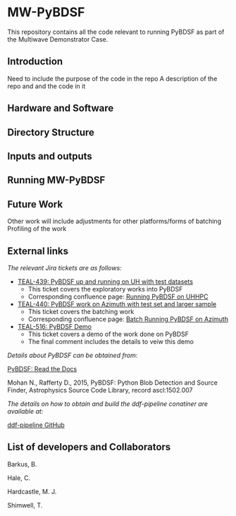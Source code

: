 # MW-PyBDSF

This repository contains all the code relevant to running PyBDSF as part of the Multiwave Demonstrator Case.

## Introduction


Need to include the purpose of the code in the repo
A description of the repo and and the code in it

## Hardware and Software




## Directory Structure




## Inputs and outputs




## Running MW-PyBDSF




## Future Work


Other work will include adjustments for other platforms/forms of batching
Profiling of the work

## External links


*The relevant Jira tickets are as follows:*

* [TEAL-439: PyBDSF up and running on UH with test datasets](https://jira.skatelescope.org/browse/TEAL-439)
   * This ticket covers the exploratory works into PyBDSF
   * Corresponding confluence page:   [Running PyBDSF on UHHPC](https://confluence.skatelescope.org/display/SRCSC/Running+PyBDSF+on+UHHPC)
* [TEAL-440: PyBDSF work on Azimuth with test set and larger sample](https://jira.skatelescope.org/browse/TEAL-440)
   * This ticket covers the batching work
   * Corresponding confluence page:   [Batch Running PyBDSF on Azimuth](https://confluence.skatelescope.org/display/SRCSC/Batch+Running+PyBDSF+on+Azimuth)
* [TEAL-516: PyBDSF Demo](https://jira.skatelescope.org/browse/TEAL-516)
   * This ticket covers a demo of the work done on PyBDSF
   * The final comment includes the details to veiw this demo


*Details about PyBDSF can be obtained from:*

[PyBDSF: Read the Docs](https://pybdsf.readthedocs.io/en/latest/index.html)

Mohan N., Rafferty D., 2015, PyBDSF: Python Blob Detection and Source Finder, Astrophysics Source Code Library, record ascl:1502.007


*The details on how to obtain and build the ddf-pipeline conatiner are available at:*

[ddf-pipeline GitHub](https://github.com/mhardcastle/ddf-pipeline)


## List of developers and Collaborators

Barkus, B.

Hale, C.

Hardcastle, M. J.

Shimwell, T.
